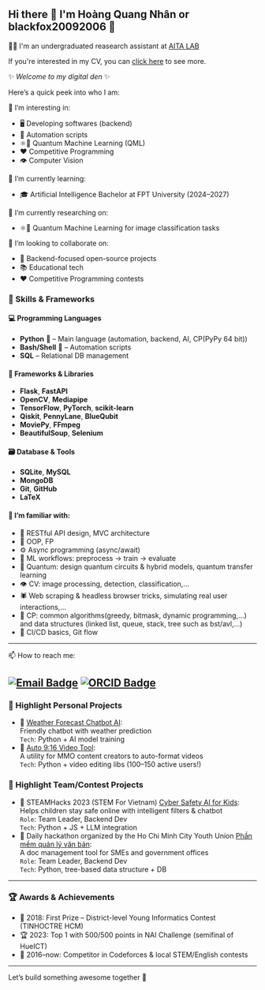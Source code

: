 ## Hi there 👋 I'm Hoàng Quang Nhân or blackfox20092006 🦊
👩‍🔬 I'm an undergraduated reasearch assistant at [AITA LAB](https://aita-lab.github.io) 

If you're interested in my CV, you can [click here](https://blackfox20092006.github.io) to see more.

✨ _Welcome to my digital den_ ✨

Here’s a quick peek into who I am:

🔭 I’m interesting in: 
- 🖥️ Developing softwares (backend)
- 🤖 Automation scripts
- ⚛️🧠 Quantum Machine Learning (QML)
- ❤️ Competitive Programming
- 👁️ Computer Vision

🌱 I’m currently learning:  
- 🎓 Artificial Intelligence Bachelor at FPT University (2024–2027)

🌱 I’m currently researching on:
- ⚛️🧠 Quantum Machine Learning for image classification tasks


👯 I’m looking to collaborate on:  
- 🧩 Backend-focused open-source projects
- 📚 Educational tech
- ❤️ Competitive Programming contests


### 🧠 Skills & Frameworks

#### 💻 Programming Languages  
- **Python** 🐍 – Main language (automation, backend, AI, CP(PyPy 64 bit))  
- **Bash/Shell** 🐧 – Automation scripts 
- **SQL** – Relational DB management  

#### 🧰 Frameworks & Libraries  
- **Flask**, **FastAPI** 
- **OpenCV**, **Mediapipe** 
- **TensorFlow**, **PyTorch**, **scikit-learn**
- **Qiskit**, **PennyLane**, **BlueQubit**
- **MoviePy**, **FFmpeg**
- **BeautifulSoup**, **Selenium**

#### 🗃️ Database & Tools  
- **SQLite**, **MySQL**
- **MongoDB**
- **Git**, **GitHub** 
- **LaTeX**

#### 🧠 I’m familiar with: 
- 🧩 RESTful API design, MVC architecture  
- 🧠 OOP, FP  
- ⚙️ Async programming (async/await)  
- 🧪 ML workflows: preprocess → train → evaluate  
- 🔬 Quantum: design quantum circuits & hybrid models, quantum transfer learning  
- 👁️ CV: image processing, detection, classification,... 
- 🕷️ Web scraping & headless browser tricks, simulating real user interactions,...
- 🧮 CP: common algorithms(greedy, bitmask, dynamic programming,...) and data structures (linked list, queue, stack, tree such as bst/avl,...)
- 🚀 CI/CD basics, Git flow

---

📫 How to reach me: 

[![Email Badge](https://img.shields.io/badge/-xxhoangquangnhanxx@gmail.com-c14438?style=flat-square&logo=Gmail&logoColor=white)](mailto:xxhoangquangnhanxx@gmail.com)
[![ORCID Badge](https://img.shields.io/badge/ORCID-blackfox20092006-16a085?style=flat-square&logo=ORCID&logoColor=white)](https://orcid.org/0009-0003-1597-6890)
---

### 🌟 Highlight Personal Projects
- 🔗 [Weather Forecast Chatbot AI](https://github.com/blackfox20092006/weatherforecastbot_source):  
  Friendly chatbot with weather prediction  
  `Tech`: Python + AI model training
- 🔗 [Auto 9:16 Video Tool](https://github.com/blackfox20092006/auto9-16video):  
  A utility for MMO content creators to auto-format videos  
  `Tech`: Python + video editing libs (100–150 active users!)

### 🌟 Highlight Team/Contest Projects
- 🔗 STEAMHacks 2023 (STEM For Vietnam) [Cyber Safety AI for Kids](https://github.com/blackfox20092006/Tech-Fusion-X):  
  Helps children stay safe online with intelligent filters & chatbot  
  `Role`: Team Leader, Backend Dev  
  `Tech`: Python + JS + LLM integration
- 🔗 Daily hackathon organized by the Ho Chi Minh City Youth Union [Phần mềm quản lý văn bản](https://github.com/blackfox20092006/phanmemquanlyvb):  
  A doc management tool for SMEs and government offices  
  `Role`: Team Leader, Backend Dev  
  `Tech`: Python, tree-based data structure + DB
---
### 🏆 Awards & Achievements
- 🥇 2018: First Prize – District-level Young Informatics Contest (TINHOCTRE HCM)
- 🏆 2023: Top 1 with 500/500 points in NAI Challenge (semifinal of HueICT)
- 👾 2016–now: Competitor in Codeforces & local STEM/English contests
---

Let’s build something awesome together 💫  
